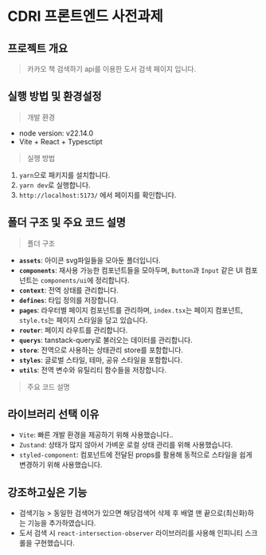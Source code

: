 # CDRI 프론트엔드 사전과제

## 프로젝트 개요
> 카카오 책 검색하기 api를 이용한 도서 검색 페이지 입니다.

## 실행 방법 및 환경설정
>개발 환경
- node version: v22.14.0
- Vite + React + Typesctipt

>실행 방법
1. `yarn`으로 패키지를 설치합니다.
2. `yarn dev`로 실행합니다.
3. `http://localhost:5173/` 에서 페이지를 확인합니다.

## 폴더 구조 및 주요 코드 설명
> 폴더 구조
- **`assets`**: 아이콘 svg파일들을 모아둔 폴더입니다.
- **`components`**: 재사용 가능한 컴포넌트들을 모아두며, `Button`과 `Input` 같은 UI 컴포넌트는 `components/ui`에 정리합니다.
- **`context`**: 전역 상태를 관리합니다.
- **`defines`**: 타입 정의를 저장합니다.
- **`pages`**: 라우터별 페이지 컴포넌트를 관리하며, `index.tsx`는 페이지 컴포넌트, `style.ts`는 페이지 스타일을 담고 있습니다.
- **`router`**: 페이지 라우트를 관리합니다.
- **`querys`**: tanstack-query로 불러오는 데이터를 관리합니다.
- **`store`**: 전역으로 사용하는 상태관리 store를 포함합니다.
- **`styles`**: 글로벌 스타일, 테마, 공유 스타일을 포함합니다.
- **`utils`**: 전역 변수와 유틸리티 함수들을 저장합니다.

> 주요 코드 설명

## 라이브러리 선택 이유
- `Vite`: 빠른 개발 환경을 제공하기 위해 사용했습니다..
- `Zustand`: 상태가 많지 않아서 가벼운 로컬 상태 관리를 위해 사용했습니다.
- `styled-component`: 컴포넌트에 전달된 props를 활용해 동적으로 스타일을 쉽게 변경하기 위해 사용했습니다.

## 강조하고싶은 기능

- 검색기능 > 동일한 검색어가 있으면 해당검색어 삭제 후 배열 맨 끝으로(최신화)하는 기능을 추가하였습니다.
- 도서 검색 시 `react-intersection-observer` 라이브러리를 사용해 인피니티 스크롤을 구현했습니다.
